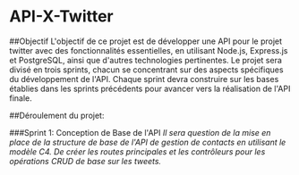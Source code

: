 # API-X-Twitter

##Objectif
L'objectif de ce projet est de développer une API pour le projet twitter avec des fonctionnalités essentielles, en utilisant Node.js, Express.js et PostgreSQL, ainsi que d'autres technologies pertinentes. Le projet sera divisé en trois sprints, chacun se concentrant sur des aspects spécifiques du développement de l'API. Chaque sprint devra construire sur les bases établies dans les sprints précédents pour avancer vers la réalisation de l'API finale.

##Déroulement du projet:

###Sprint 1:  Conception de Base de l'API
*Il sera question de la mise en place de la structure de base de l'API de gestion de contacts en utilisant le modèle C4. De créer les routes principales et les contrôleurs pour les opérations CRUD de base sur les tweets.*